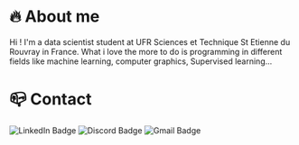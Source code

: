 # 🔥 About me
Hi ! I'm a data scientist student at UFR Sciences et Technique St Etienne du Rouvray in France. What i love the more to do is programming in different fields like machine learning, computer graphics, Supervised learning...

# 📪 Contact
<div id="badges">
  <img src="https://img.shields.io/badge/LinkedIn-blue?style=for-the-badge&logo=linkedin&logoColor=white" alt="LinkedIn Badge"/>
  <img src="https://img.shields.io/badge/Discord-red?style=for-the-badge&logo=youtube&logoColor=white" alt="Discord Badge"/>
  <img src="https://img.shields.io/badge/Gmail-green?style=for-the-badge&logo=twitter&logoColor=white" alt="Gmail Badge"/>
</div>
